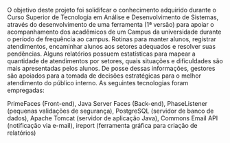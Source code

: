 O objetivo deste projeto foi solidifcar o conhecimento adquirido durante o Curso Superior de Tecnologia em Análise e Desenvolvimento de Sistemas, através do desenvolvimento de uma ferramenta (1ª versão) para apoiar o acompanhamento dos acadêmicos de um Campus da universidade durante o período de frequência ao campus. Rotinas para manter alunos, registrar atendimentos, encaminhar alunos aos setores adequados e resolver suas pendências. Alguns relatórios possuem estatísticas para mapear a quantidade de atendimentos por setores, quais situações e dificuldades são mais apresentadas pelos alunos. De posse dessas informações, gestores são apoiados para a tomada de decisões estratégicas para o melhor atendimento do público interno.
As seguintes tecnologias foram empregadas:

PrimeFaces (Front-end),
Java Server Faces (Back-end),
PhaseListener (pequenas validações de segurança),
PostgreSQL (servidor de banco de dados),
Apache Tomcat (servidor de aplicação Java),
Commons Email API (notificação via e-mail),
ireport (ferramenta gráfica para criação de relatórios)

